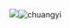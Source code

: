 ![](chuangyi.png)![chuangyi](https://user-images.githubusercontent.com/82360097/119431879-f2de9a80-bd45-11eb-8dc2-2c4355485487.png)
